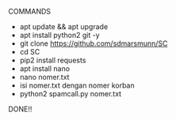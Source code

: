 COMMANDS

* apt update && apt upgrade
* apt install python2 git -y
* git clone https://github.com/sdmarsmunn/SC
* cd SC 
* pip2 install requests
* apt install nano
* nano nomer.txt
* isi nomer.txt dengan nomer korban
* python2 spamcall.py nomer.txt

DONE!!
